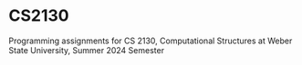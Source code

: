 # CS2130
Programming assignments for CS 2130, Computational Structures at Weber State University, Summer 2024 Semester

